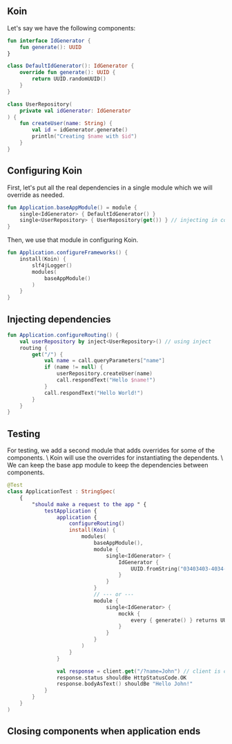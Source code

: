 ## Koin

Let's say we have the following components: 

```kotlin
fun interface IdGenerator {
    fun generate(): UUID
}

class DefaultIdGenerator(): IdGenerator {
    override fun generate(): UUID {
        return UUID.randomUUID()
    }
}

class UserRepository(
    private val idGenerator: IdGenerator
) {
    fun createUser(name: String) {
        val id = idGenerator.generate()
        println("Creating $name with $id")
    }
}
```

## Configuring Koin

First, let's put all the real dependencies in a single module which we will override as needed.

```kotlin
fun Application.baseAppModule() = module {
    single<IdGenerator> { DefaultIdGenerator() }
    single<UserRepository> { UserRepository(get()) } // injecting in constructor
}
```

Then, we use that module in configuring Koin.

```kotlin
fun Application.configureFrameworks() {
    install(Koin) {
        slf4jLogger()
        modules(
            baseAppModule()
        )
    }
}
```

## Injecting dependencies

```kotlin
fun Application.configureRouting() {
    val userRepository by inject<UserRepository>() // using inject
    routing {
        get("/") {
            val name = call.queryParameters["name"]
            if (name != null) {
                userRepository.createUser(name)
                call.respondText("Hello $name!")
            }
            call.respondText("Hello World!")
        }
    }
}
```

## Testing

For testing, we add a second module that adds overrides for some of the components. \\
Koin will use the overrides for instantiating the dependents. \\
We can keep the base app module to keep the dependencies between components.

```kotlin
@Test
class ApplicationTest : StringSpec(
    {
        "should make a request to the app " {
            testApplication {
                application {
                    configureRouting()
                    install(Koin) {
                        modules(
                            baseAppModule(),
                            module {
                                single<IdGenerator> { 
                                    IdGenerator { 
                                        UUID.fromString("03403403-4034-453e-b564-193a706dbaa8") // stub
                                    } 
                                }
                            } 
                            // --- or --- 
                            module {
                                single<IdGenerator> {
                                    mockk {
                                        every { generate() } returns UUID.randomUUID()
                                    }
                                }
                            }
                        )
                    }
                }

                val response = client.get("/?name=John") // client is coming from testApplication
                response.status shouldBe HttpStatusCode.OK
                response.bodyAsText() shouldBe "Hello John!"
            }
        }
    }
)
```

## Closing components when application ends